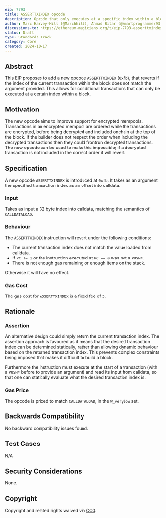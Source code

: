```yaml
---
eip: 7793
title: ASSERTTXINDEX opcode
description: Opcode that only executes at a specific index within a block
author: Marc Harvey-Hill (@Marchhill), Ahmad Bitar (@smartprogrammer93)
discussions-to: https://ethereum-magicians.org/t/eip-7793-asserttxindex-opcode/21513
status: Draft
type: Standards Track
category: Core
created: 2024-10-17
---
```


## Abstract

This EIP proposes to add a new opcode `ASSERTTXINDEX` (`0xfb`), that reverts if the index of the current transaction within the block does not match the argument provided. This allows for conditional transactions that can only be executed at a certain index within a block.

## Motivation

The new opcode aims to improve support for encrypted mempools. Transactions in an encrypted mempool are ordered while the transactions are encrypted, before being decrypted and included onchain at the top of the block. If the builder does not respect the order when including the decrypted transactions then they could frontrun decrypted transactions. The new opcode can be used to make this impossible; if a decrypted transaction is not included in the correct order it will revert.

## Specification

A new opcode `ASSERTTXINDEX` is introduced at `0xfb`. It takes as an argument the specified transaction index as an offset into calldata.

### Input

Takes as input a 32 byte index into calldata, matching the semantics of `CALLDATALOAD`.

### Behaviour

The `ASSERTTXINDEX` instruction will revert under the following conditions:

- The current transaction index does not match the value loaded from calldata.
- If `PC != 1` or the instruction executed at `PC == 0` was not a `PUSH*`.
- There is not enough gas remaining or enough items on the stack.

Otherwise it will have no effect.

### Gas Cost

The gas cost for `ASSERTTXINDEX` is a fixed fee of `3`.

## Rationale

### Assertion

An alternative design could simply return the current transaction index. The assertion approach is favoured as it means that the desired transaction index can be determined statically, rather than allowing dynamic behaviour based on the returned transaction index. This prevents complex constraints being imposed that makes it difficult to build a block.

Furthermore the instruction must execute at the start of a transaction (with a `PUSH*` before to provide an argument) and read its input from calldata, so that one can statically evaluate what the desired transaction index is.

### Gas Price

The opcode is priced to match `CALLDATALOAD`, in the `W_verylow` set.

## Backwards Compatibility

No backward compatibility issues found.

## Test Cases

N/A

## Security Considerations

None.

## Copyright

Copyright and related rights waived via [CC0](../LICENSE.md).
